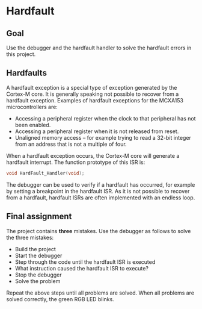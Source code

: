 # Hardfault

## Goal

Use the debugger and the hardfault handler to solve the hardfault errors in this project.

## Hardfaults

A hardfault exception is a special type of exception generated by the Cortex-M core. It is generally speaking not possible to recover from a hardfault exception. Examples of hardfault exceptions for the MCXA153 microcontrollers are:

- Accessing a peripheral register when the clock to that peripheral has not been enabled.
- Accessing a peripheral register when it is not released from reset.
- Unaligned memory access – for example trying to read a 32-bit integer from an address that is not a multiple of four.

When a hardfault exception occurs, the Cortex-M core will generate a hardfault interrupt. The function prototype of this ISR is:

```C
void HardFault_Handler(void); 
```

The debugger can be used to verify if a hardfault has occurred, for example by setting a breakpoint in the hardfault ISR. As it is not possible to recover from a hardfault, hardfault ISRs are often implemented with an endless loop.

## Final assignment

The project contains **three** mistakes. Use the debugger as follows to solve the three mistakes:

- Build the project
- Start the debugger
- Step through the code until the hardfault ISR is executed
- What instruction caused the hardfault ISR to execute? 
- Stop the debugger
- Solve the problem

Repeat the above steps until all problems are solved. When all problems are solved correctly, the green RGB LED blinks.

